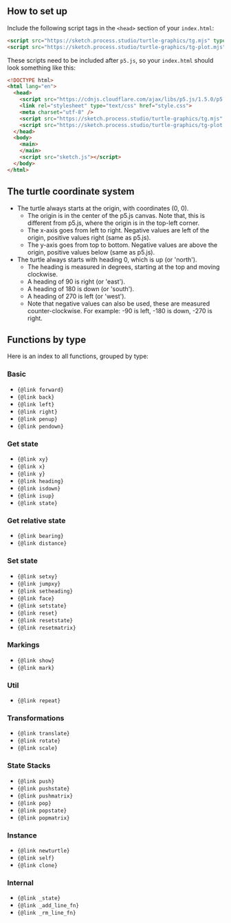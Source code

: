 ## How to set up

Include the following script tags in the `<head>` section of your `index.html`:

```html
<script src="https://sketch.process.studio/turtle-graphics/tg.mjs" type="module"></script>
<script src="https://sketch.process.studio/turtle-graphics/tg-plot.mjs" type="module"></script>
```

These scripts need to be included after `p5.js`, so your `index.html` should look something like this:

```html
<!DOCTYPE html>
<html lang="en">
  <head>
    <script src="https://cdnjs.cloudflare.com/ajax/libs/p5.js/1.5.0/p5.js"></script>
    <link rel="stylesheet" type="text/css" href="style.css">
    <meta charset="utf-8" />
    <script src="https://sketch.process.studio/turtle-graphics/tg.mjs" type="module"></script>
    <script src="https://sketch.process.studio/turtle-graphics/tg-plot.mjs" type="module"></script>
  </head>
  <body>
    <main>
    </main>
    <script src="sketch.js"></script>
  </body>
</html>

```

## The turtle coordinate system

* The turtle always starts at the origin, with coordinates (0, 0).
    * The origin is in the center of the p5.js canvas. Note that, this is different from p5.js, where the origin is in the top-left corner.
    * The x-axis goes from left to right. Negative values are left of the origin, positive values right (same as p5.js).
    * The y-axis goes from top to bottom. Negative values are above the origin, positive values below (same as p5.js).
* The turtle always starts with heading 0, which is up (or 'north').
    * The heading is measured in degrees, starting at the top and moving clockwise.
    * A heading of 90 is right (or 'east').
    * A heading of 180 is down (or 'south').
    * A heading of 270 is left (or 'west').
    * Note that negative values can also be used, these are measured counter-clockwise. For example: -90 is left, -180 is down, -270 is right.
    

## Functions by type

Here is an index to all functions, grouped by type:

### Basic

* `{@link forward}`
* `{@link back}`
* `{@link left}`
* `{@link right}`
* `{@link penup}`
* `{@link pendown}`

### Get state

* `{@link xy}`
* `{@link x}`
* `{@link y}`
* `{@link heading}`
* `{@link isdown}`
* `{@link isup}`
* `{@link state}`

### Get relative state

* `{@link bearing}`
* `{@link distance}`

### Set state

* `{@link setxy}`
* `{@link jumpxy}`
* `{@link setheading}`
* `{@link face}`
* `{@link setstate}`
* `{@link reset}`
* `{@link resetstate}`
* `{@link resetmatrix}`

### Markings

* `{@link show}`
* `{@link mark}`

### Util

* `{@link repeat}`

### Transformations

* `{@link translate}`
* `{@link rotate}`
* `{@link scale}`

### State Stacks

* `{@link push}`
* `{@link pushstate}`
* `{@link pushmatrix}`
* `{@link pop}`
* `{@link popstate}`
* `{@link popmatrix}`

### Instance

* `{@link newturtle}`
* `{@link self}`
* `{@link clone}`

### Internal

* `{@link _state}`
* `{@link _add_line_fn}`
* `{@link _rm_line_fn}`
